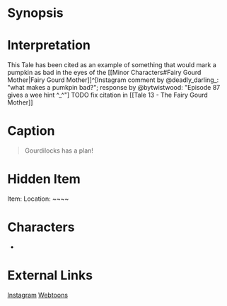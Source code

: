 # Synopsis


# Interpretation
This Tale has been cited as an example of something that would mark a pumpkin as bad in the eyes of the [[Minor Characters#Fairy Gourd Mother|Fairy Gourd Mother]]^[Instagram comment by @deadly_darling_: "what makes a pumkpin bad?"; response by @bytwistwood: "Episode 87 gives a wee hint ^_^"] TODO fix citation in [[Tale 13 - The Fairy Gourd Mother]]

# Caption
> Gourdilocks has a plan!

# Hidden Item
Item: 
Location: ~~~~

# Characters
* 

# External Links
[Instagram]()
[Webtoons](https://www.webtoons.com/en/challenge/twistwood-tales/87-gourdilocks-plan/viewer?title_no=344740&episode_no=93)